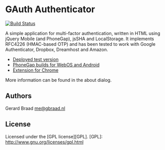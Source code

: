 GAuth Authenticator
===================

[![Build Status](https://secure.travis-ci.org/gbraad/html5-google-authenticator.png?branch=master)](http://travis-ci.org/gbraad/html5-google-authenticator)

A simple application for multi-factor authentication, written in HTML using
jQuery Mobile (and PhoneGap), jsSHA and LocalStorage. It implements RFC4226
(HMAC-based OTP) and has been tested to work with Google Authenticator,
Dropbox, Dreamhost and Amazon.


* [Deployed test version](http://gauth.apps.gbraad.nl "test version")
* [PhoneGap builds for WebOS and Android](http://build.phonegap.com/apps/135419/share "PhoneGap Build")
* [Extension for
Chrome](https://chrome.google.com/webstore/detail/ilgcnhelpchnceeipipijaljkblbcobl?utm_source=chrome-ntp-icon
"Chrome extension")

More information can be found in the about dialog.


Authors
-------
Gerard Braad <me@gbraad.nl>


License
-------
Licensed under the [GPL license][GPL].
[GPL]: http://www.gnu.org/licenses/gpl.html
